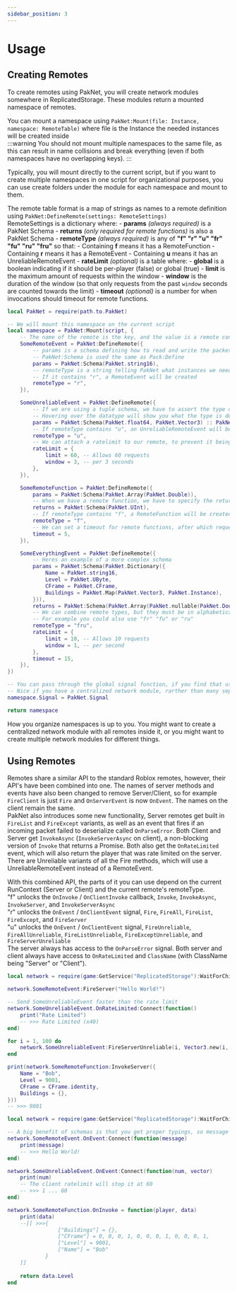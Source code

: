 ```yaml
---
sidebar_position: 3
---
```


# Usage
## Creating Remotes
To create remotes using PakNet, you will create network modules somewhere in ReplicatedStorage. These modules return a mounted namespace of remotes.

You can mount a namespace using `PakNet:Mount(file: Instance, namespace: RemoteTable)` where file is the Instance the needed instances will be created inside  
:::warning
You should not mount multiple namespaces to the same file, as this can result in name collisions and break everything (even if both namespaces have no overlapping keys).
:::  

Typically, you will mount directly to the current script, but if you want to create multiple namespaces in one script for organizational purposes, you can use create folders under the module for each namespace and mount to them.

The remote table format is a map of strings as names to a remote definition using `PakNet:DefineRemote(settings: RemoteSettings)`  
RemoteSettings is a dictionary where:
    - **params** *(always required)* is a PakNet Schema
    - **returns** *(only required for remote functions)* is also a PakNet Schema
    - **remoteType** *(always required)* is any of **"f" "r" "u" "fr" "fu" "ru" "fru"** so that:
        - Containing **f** means it has a RemoteFunction
        - Containing **r** means it has a RemoteEvent
        - Containing **u** means it has an UnreliableRemoteEvent
    - **rateLimit** *(optional)* is a table where:
        - **global** is a boolean indicating if it should be per-player (false) or global (true)
        - **limit** is the maximum amount of requests within the window
        - **window** is the duration of the window (so that only requests from the past `window` seconds are counted towards the limit)
    - **timeout** *(optional)* is a number for when invocations should timeout for remote functions.

```lua title="networkExample.luau"
local PakNet = require(path.to.PakNet)

-- We will mount this namespace on the current script
local namespace = PakNet:Mount(script, {
    -- The name of the remote is the key, and the value is a remote configuration, created with PakNet:DefineRemote()
    SomeRemoteEvent = PakNet:DefineRemote({
        -- params is a schema defining how to read and write the packet.
        -- PakNet:Schema is used the same as Pack:Define
        params = PakNet:Schema(PakNet.string16),
        -- remoteType is a string telling PakNet what instances we need for the remote
        -- If it contains "r", a RemoteEvent will be created
        remoteType = "r",
    }),

    SomeUnreliableEvent = PakNet:DefineRemote({
        -- If we are using a tuple schema, we have to assert the type due to luau being unable to capture the generic pack
        -- Hovering over the datatype will show you what the type is defined at if you are unsure
        params = PakNet:Schema(PakNet.float64, PakNet.Vector3) :: PakNet.Schema<number, vector>,
        -- If remoteType contains "u", an UnreliableRemoteEvent will be created
        remoteType = "u",
        -- We can attach a ratelimit to our remote, to prevent it being spammed
        rateLimit = {
            limit = 60, -- Allows 60 requests
            window = 3, -- per 3 seconds 
        },
    }),

    SomeRemoteFunction = PakNet:DefineRemote({
        params = PakNet:Schema(PakNet.Array(PakNet.Double)),
        -- When we have a remote function, we have to specify the return schema as well
        returns = PakNet:Schema(PakNet.UInt),
        -- If remoteType contains "f", a RemoteFunction will be created
        remoteType = "f",
        -- We can set a timeout for remote functions, after which requests will be cancelled and nil will be returned
        timeout = 5,
    }),

    SomeEverythingEvent = PakNet:DefineRemote({
        -- Heres an example of a more complex schema
        params = PakNet:Schema(PakNet.Dictionary({
            Name = PakNet.string16,
            Level = PakNet.UByte,
            CFrame = PakNet.CFrame,
            Buildings = PakNet.Map(PakNet.Vector3, PakNet.Instance),
        })),
        returns = PakNet:Schema(PakNet.Array(PakNet.nullable(PakNet.Double))),
        -- We can combine remote types, but they must be in alphabetical order
        -- For example you could also use "fr" "fu" or "ru"
        remoteType = "fru",
        rateLimit = {
            limit = 10, -- Allows 10 requests
            window = 1, -- per second
        },
        timeout = 15,
    }),
})

-- You can pass through the global signal function, if you find that useful
-- Nice if you have a centralized network module, rarther than many separate namespaces
namespace.Signal = PakNet.Signal

return namespace
```

How you organize namespaces is up to you. You might want to create a centralized network module with all remotes inside it, or you might want to create multiple network modules for different things.

## Using Remotes
Remotes share a similar API to the standard Roblox remotes, however, their API's have been combined into one. The names of server methods and events have also been changed to remove Server/Client, so for example `FireClient` is just `Fire` and `OnServerEvent` is now `OnEvent`. The names on the client remain the same.  
PakNet also introduces some new functionality, Server remotes get built in `FireList` and `FireExcept` variants, as well as an event that fires if an incoming packet failed to deserialize called `OnParseError`. Both Client and Server get `InvokeAsync` (`InvokeServerAsync` on client), a non-blocking version of `Invoke` that returns a Promise. Both also get the `OnRateLimited` event, which will also return the player that was rate limited on the server.  
There are Unreliable variants of all the Fire methods, which will use a UnreliableRemoteEvent instead of a RemoteEvent.

With this combined API, the parts of it you can use depend on the current RunContext (Server or Client) and the current remote's remoteType.  
"f" unlocks the `OnInvoke` / `OnClientInvoke` callback, `Invoke`, `InvokeAsync`, `InvokeServer`, and `InvokeServerAsync`  
"r" unlocks the `OnEvent` / `OnClientEvent` signal, `Fire`, `FireAll`, `FireList`, `FireExcept`, and `FireServer`  
"u" unlocks the `OnEvent` / `OnClientEvent` signal, `FireUnreliable`, `FireAllUnreliable`, `FireListUnreliable`, `FireExceptUnreliable`, and `FireServerUnreliable`  
The server always has access to the `OnParseError` signal. Both server and client always have access to `OnRateLimited` and `ClassName` (with ClassName being "Server" or "Client").

```lua title="ClientExample.luau"
local network = require(game:GetService("ReplicatedStorage"):WaitForChild("networkExample"))

network.SomeRemoteEvent:FireServer("Hello World!")

-- Send SomeUnreliableEvent faster than the rate limit
network.SomeUnreliableEvent.OnRateLimited:Connect(function()
    print("Rate Limited")
    -- >>> Rate Limited (x40)
end)

for i = 1, 100 do
    network.SomeUnreliableEvent:FireServerUnreliable(i, Vector3.new(i, i, i))
end

print(network.SomeRemoteFunction:InvokeServer({
    Name = "Bob",
    Level = 9001,
    CFrame = CFrame.identity,
    Buildings = {},
}))
-- >>> 9001
```

```lua title="ServerExample.luau"
local network = require(game:GetService("ReplicatedStorage"):WaitForChild("networkExample"))

-- A big benefit of schemas is that you get proper typings, so message will default to string in this example
network.SomeRemoteEvent.OnEvent:Connect(function(message)
    print(message)
    -- >>> Hello World!
end)

network.SomeUnreliableEvent.OnEvent:Connect(function(num, vector)
    print(num)
    -- The client ratelimit will stop it at 60
    -- >>> 1 ... 60
end)

network.SomeRemoteFunction.OnInvoke = function(player, data)
    print(data)
    --[[ >>>{
                ["Buildings"] = {},
                ["CFrame"] = 0, 0, 0, 1, 0, 0, 0, 1, 0, 0, 0, 1,
                ["Level"] = 9001,
                ["Name"] = "Bob"
            }
    ]]
    
    return data.Level
end
```